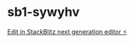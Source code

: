 # sb1-sywyhv

[Edit in StackBlitz next generation editor ⚡️](https://stackblitz.com/~/github.com/jvkuhleword/sb1-sywyhv)